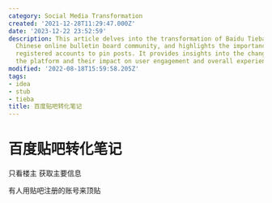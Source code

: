```yaml
---
category: Social Media Transformation
created: '2021-12-28T11:29:47.000Z'
date: '2023-12-22 23:52:59'
description: This article delves into the transformation of Baidu Tieba, a popular
  Chinese online bulletin board community, and highlights the importance of using
  registered accounts to pin posts. It provides insights into the changes made to
  the platform and their impact on user engagement and overall experience.
modified: '2022-08-18T15:59:58.205Z'
tags:
- idea
- stub
- tieba
title: 百度贴吧转化笔记
---
```


# 百度贴吧转化笔记

只看楼主 获取主要信息

有人用贴吧注册的账号来顶贴
